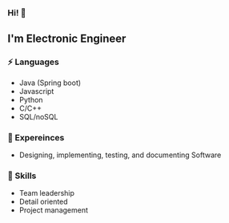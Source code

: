 ### Hi! 👋
## I'm Electronic Engineer
### ⚡ Languages
- Java (Spring boot)
- Javascript
- Python
- C/C++
- SQL/noSQL

### 🔭 Expereinces 
- Designing, implementing, testing, and documenting Software

### 🌱 Skills
- Team leadership
- Detail oriented
- Project management

<!--

- 🔭 I’m currently working on ...
- 🌱 I’m currently learning ...
- 👯 I’m looking to collaborate on ...
- 🤔 I’m looking for help with ...
- 💬 Ask me about ...
- 📫 How to reach me: ...
- 😄 Pronouns: ...
- ⚡ Fun fact: ...
-->
